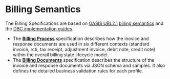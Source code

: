 # Billing Semantics

The Billing Specifications are based on [OASIS UBL2.1](http://docs.oasis-open.org/ubl/UBL-2.1.html) [billing semantics](http://docs.oasis-open.org/ubl/os-UBL-2.1/UBL-2.1.html#S-BILLING) and the [DBC implementation guides](https://github.com/ausdigital/dbc-specs).

* The **[Billing Process](/docs/Billing-Process.md)** specification describes how the inovice and response documents are used in six different contexts (standard invoice, rcti, tax receipt, adjustment invoice, debit note, credit note) within the overall billing state lifecycle model. 
* The **[Billing Documents](/docs/Billing-Documents.md)** specification describes the structure of the invoice and response documents via JSON schema and samples.  It also defines the detailed business validation rules for each profile.





